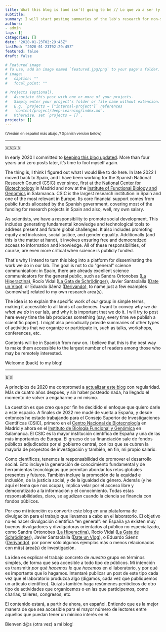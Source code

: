 ```yaml
---
title: What this blog is (and isn't) going to be // Lo que va a ser (y no va a ser) este blog
subtitle:
summary: I will start posting summaries of the lab's research for non-specialized readers (in Spanish).
authors:
- admin
tags: []
categories: []
date: "2020-01-23T02:29:45Z"
lastMod: "2020-01-23T02:29:45Z"
featured: false
draft: false

# Featured image
# To use, add an image named `featured.jpg/png` to your page's folder. 
# image:
#   caption: ""
#   focal_point: ""

# Projects (optional).
#   Associate this post with one or more of your projects.
#   Simply enter your project's folder or file name without extension.
#   E.g. `projects = ["internal-project"]` references 
#   `content/project/deep-learning/index.md`.
#   Otherwise, set `projects = []`.
projects: []
---
```


<small>(Versión en español más abajo // Spanish version below)</small>

---

:us::uk:

In early 2020 I committed to [keeping this blog updated](https://jdiazc9.github.io/post/20200123_my-first-blog-entry/). More than four years and zero posts later, it’s time to fool myself again.

The thing is, I think I figured out what I would like to do here. In late 2022 I moved back to Spain, and I have been working for the Spanish National Research Council (CSIC) ever since, first at the [National Center for Biotechnology](http://www.cnb.csic.es/index.php/en) in Madrid and now at the [Institute of Functional Biology and Genomics](https://ibfg.usal-csic.es/index-en.php) in Salamanca. CSIC is the largest research institution in Spain and one of the most relevant in Europe. Its core financial support comes from public funds allocated by the Spanish government, covering most of the funding for research projects in Spain and also, well, my own salary.

As scientists, we have a responsibility to promote social development. This includes generating fundamental knowledge and technological tools to address present and future global challenges. It also includes promoting equity and inclusion, social justice, and gender equality. Additionally (and this is the matter at hand), it involves ensuring free and democratized access to information and knowledge. All of these responsibilities, of course, are even more critical when science is publicly funded.

That's why I intend to turn this blog into a platform for disseminating the work we do in our lab. The goal is not to do "general" science communication: in Spain, there are already excellent science communicators for the general public, such as Sandra Ortonobes ([La Hiperactina](https://www.youtube.com/@Lahiperactina)), Rocío Vidal ([La Gata de Schrödinger](https://www.youtube.com/channel/UCoXtmmnLCbXDiSo8GxsmOzA)), Javier Santaolalla ([Date un Vlog](https://www.youtube.com/@dateunvlog)), or Eduardo Sáenz ([Derivando](https://www.youtube.com/@Derivando)), to name just a few examples (somewhat) related to my own research area(s).

The idea is to explain the specific work of _our_ group in simple terms, making it accessible to all kinds of audiences. I want to convey _why we do what we do_ in our lab, and why it is important that we do it. I will try to post here every time the lab produces something (say, every time we publish a scientific paper). I might also periodically provide summaries of other types of activities that we organize or participate in, such as talks, workshops, conferences, etc.

Contents will be in Spanish from now on. I believe that this is the best way to make them accessible to the largest number of readers among those who may be remotely interested.

Welcome (back) to my blog!

---

:es:

A principios de 2020 me comprometí a [actualizar este blog](https://jdiazc9.github.io/post/20200123_my-first-blog-entry/) con regularidad. Más de cuatro años después, y sin haber posteado nada, ha llegado el momento de volver a engañarme a mí mismo.

La cuestión es que creo que por fin he decidido el enfoque que quiero darle a este espacio. A finales de 2022 me mudé de vuelta a España, y desde entonces he estado trabajando para el Consejo Superior de Investigaciones Científicas (CSIC), primero en el [Centro Nacional de Biotecnología](http://www.cnb.csic.es/index.php/en) en Madrid y ahora en el [Instituto de Biología Funcional y Genómica](https://ibfg.usal-csic.es/index-en.php) en Salamanca. El CSIC es la mayor institución científica de España y una de las más importantes de Europa. El grueso de su financiación sale de fondos públicos adjudicados por el gobierno central, con los que se cubren la mayoría de proyectos de investigación y también, en fin, mi propio salario.

Como científicos, tenemos la responsabilidad de promover el desarrollo social. Esto incluye la generación de conocimiento fundamental y de herramientas tecnológicas que permitan abordar los retos globales presentes y futuros. También incluye la promoción de la equidad e inclusión, de la justicia social, y de la igualdad de género. Además (y he aquí el tema que nos ocupa), implica velar por el acceso libre y democratizado a la información y el conocimiento. Todas estas responsabilidades, claro, se agudizan cuando la ciencia se financia con fondos públicos.

Por eso mi intención es convertir este blog en una plataforma de divulgación para el trabajo que llevamos a cabo en el laboratorio. El objetivo no es hacer divulgación científica “en general”: en España ya existen muy buenos divulgadores y divulgadoras orientados al público no especializado, como Sandra Ortonobes ([La Hiperactina](https://www.youtube.com/@Lahiperactina)), Rocío Vidal ([La Gata de Schrödinger](https://www.youtube.com/channel/UCoXtmmnLCbXDiSo8GxsmOzA)), Javier Santaolalla ([Date un Vlog](https://www.youtube.com/@dateunvlog)), o Eduardo Sáenz ([Derivando](https://www.youtube.com/@Derivando)), por poner sólo algunos ejemplos más o menos relacionados con mi(s) área(s) de investigación.


La idea es explicar el trabajo concreto de _nuestro_ grupo en términos simples, de forma que sea accesible a todo tipo de públicos. Mi intención es transmitir _por qué hacemos lo que hacemos_ en el laboratorio, y por qué es importante que lo hagamos. Intentaré publicar un post de este tipo cada vez que el laboratorio produzca algo (digamos, cada vez que publiquemos un artículo científico). Quizás también haga resúmenes periódicos de otro tipo de actividades que organicemos o en las que participemos, como charlas, talleres, congresos, etc.

El contenido estará, a partir de ahora, en español. Entiendo que es la mejor manera de que sea accesible para el mayor número de lectores entre aquellos que puedan tener un mínimo interés en él.

Bienvenid@s (otra vez) a mi blog!


